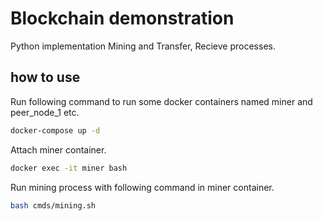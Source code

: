 # Blockchain demonstration

Python implementation Mining and Transfer, Recieve processes.

## how to use

Run following command to run some docker containers named miner and peer_node_1 etc.
```bash
docker-compose up -d
```

Attach miner container.
```bash
docker exec -it miner bash
```

Run mining process with following command in miner container.
```bash
bash cmds/mining.sh
```
